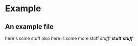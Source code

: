 # Example
## An example file

here's some stuff
also here is some more stuff
*stuff!* **stuff** _**stuff**_
